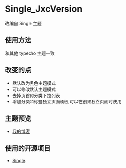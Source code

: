 # Single_JxcVersion
改编自 Single 主题

## 使用方法
和其他 typecho 主题一致

## 改变的点
- 默认改为黑色主题模式
- 可以修改默认主题模式
- 去掉页首的分类下拉列表
- 增加分类和标签独立页面模板,可以在创建独立页面时使用

## 主题预览
- [我的博客](https://www.iseeu.fun/blog/)

## 使用的开源项目
- [Single](https://github.com/Dreamer-Paul/Single).
